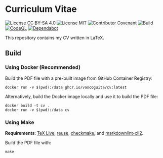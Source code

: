 <!--
SPDX-FileCopyrightText: 2025 Vasco Guita <vasco@guita.org>

SPDX-License-Identifier: CC-BY-SA-4.0
-->

# Curriculum Vitae

[![License CC BY-SA 4.0](https://img.shields.io/badge/License-CC_BY--SA_4.0-yellow.svg)](https://creativecommons.org/licenses/by-sa/4.0/)
[![License MIT](https://img.shields.io/badge/License-MIT-blue.svg)](https://opensource.org/licenses/MIT)
[![Contributor Covenant](https://img.shields.io/badge/Contributor%20Covenant-2.1-4baaaa.svg)](.github/CODE_OF_CONDUCT.md)
[![Build](https://github.com/vascoguita/cv/actions/workflows/build.yml/badge.svg)](https://github.com/vascoguita/cv/actions/workflows/build.yml)
[![CodeQL](https://github.com/vascoguita/cv/actions/workflows/github-code-scanning/codeql/badge.svg)](https://github.com/vascoguita/cv/actions/workflows/github-code-scanning/codeql)
[![Dependabot](https://github.com/vascoguita/cv/actions/workflows/dependabot/dependabot-updates/badge.svg)](https://github.com/vascoguita/cv/actions/workflows/dependabot/dependabot-updates)

This repository contains my CV written in LaTeX.

## Build

### Using Docker (Recommended)

Build the PDF file with a pre-built image from GitHub Container Registry:

```shell
docker run -v $(pwd):/data ghcr.io/vascoguita/cv:latest
```

Alternatively, build the Docker image locally and use it to build the PDF file:

```shell
docker build -t cv .
docker run -v $(pwd):/data cv
```

### Using Make

**Requirements**:
[TeX Live](https://www.tug.org/texlive),
[reuse](https://reuse.readthedocs.io),
[checkmake](https://github.com/mrtazz/checkmake), and
[markdownlint-cli2](https://github.com/DavidAnson/markdownlint-cli2).

Build the PDF file with:

```shell
make
```
